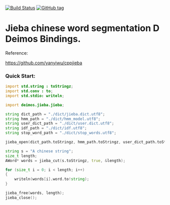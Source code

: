 [![Build Status](https://travis-ci.org/shove70/jieba.svg?branch=master)](https://travis-ci.org/shove70/jieba)
[![GitHub tag](https://img.shields.io/github/tag/shove70/jieba.svg?maxAge=86400)](https://github.com/shove70/jieba/releases)

# Jieba chinese word segmentation D Deimos Bindings.

Reference:

https://github.com/yanyiwu/cppjieba


### Quick Start:

```d
import std.string : toStringz;
import std.conv : to;
import std.stdio: writeln;

import deimos.jieba.jieba;

string dict_path = "./dict/jieba.dict.utf8";
string hmm_path = "./dict/hmm_model.utf8";
string user_dict_path = "./dict/user.dict.utf8";
string idf_path = "./dict/idf.utf8";
string stop_word_path = "./dict/stop_words.utf8";

jieba_open(dict_path.toStringz, hmm_path.toStringz, user_dict_path.toStringz, idf_path.toStringz, stop_word_path.toStringz);

string s = "A chinese string";
size_t length;
AWord* words = jieba_cut(s.toStringz, true, &length);

for (size_t i = 0; i < length; i++)
{
    writeln(words[i].word.to!string);
}

jieba_free(words, length);
jieba_close();
```
